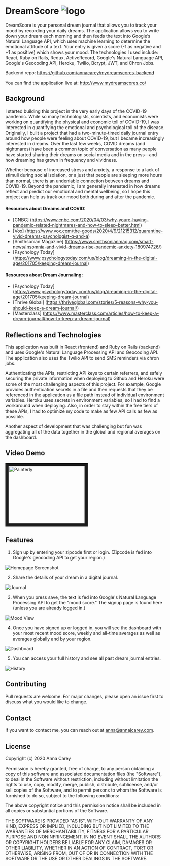 # DreamScore ![logo](https://github.com/annacarey/mydreamscores-frontend/blob/master/public/images/icons/favicon-32x32.png?raw=true "logo")

DreamScore is your personal dream journal that allows you to track your mood by recording your daily dreams. The application allows you to write down your dream each morning and then feeds the text into Google’s Natural Language API, which uses machine learning to determine the emotional attitude of a text. Your entry is given a score (-1 as negative and +1 as positive) which shows your mood. The technologies I used include: React, Ruby on Rails, Redux, ActiveRecord, Google's Natural Language API, Google's Geocoding API, Heroku, Twilio, Bcrypt, JWT, and Chron Jobs.

Backend repo: https://github.com/annacarey/mydreamscores-backend

You can find the application live at: http://www.mydreamscores.co/


## Background 

I started building this project in the very early days of the COVID-19 pandemic. While so many technologists, scientists, and economists were working on quantifying the physical and economic toll of COVID-19, I was interested in quantifying the emotional and psychological toll of the disease. Originally, I built a project that had a two-minute-timed daily journal entry around how people were feeling about COVID-19, but I became increasingly interested in dreams. Over the last few weeks, COVID dreams (and nightmares) have been a common topic of conversation as many people have started sharing their dreams on social media and in the press—and how dreaming has grown in frequency and vividness. 

Whether because of increased stress and anxiety, a response to a lack of stimuli during social isolation, or a just that people are sleeping more hours than normal, there is an undeniable connection between dreams and COVID-19. Beyond the pandemic, I am generally interested in how dreams reflect and predict our emotional and mental wellbeing, so I hope this project can help us track our mood both during and after the pandemic.

#### Resources about Dreams and COVID:
* [CNBC] (https://www.cnbc.com/2020/04/03/why-youre-having-pandemic-related-nightmares-and-how-to-sleep-better.html)
* [Vox] (https://www.vox.com/the-goods/2020/4/9/21215312/quarantine-vivid-dreams-psychologist-q-and-a)
* [Smithsonian Magazine] (https://www.smithsonianmag.com/smart-news/insomnia-and-vivid-dreams-rise-pandemic-anxiety-180974726/)
* [Psychology Today] (https://www.psychologytoday.com/us/blog/dreaming-in-the-digital-age/201705/keeping-dream-journal)

#### Resources about Dream Journaling:
* [Psychology Today] (https://www.psychologytoday.com/us/blog/dreaming-in-the-digital-age/201705/keeping-dream-journal)
* [Thrive Global] (https://thriveglobal.com/stories/5-reasons-why-you-should-keep-a-dream-journal/)
* [Masterclass] (https://www.masterclass.com/articles/how-to-keep-a-dream-journal#how-to-keep-a-dream-journal)

## Reflections and Technologies

This application was built in React (frontend) and Ruby on Rails (backend) and uses Google's Natural Language Processing API and Geocoding API. The application also uses the Twilio API to send SMS reminders via chron jobs. 

Authenticating the APIs, restricting API keys to certain referrers, and safely securing the private information when deploying to Github and Heroku were some of the most challenging aspects of this project. For example, Google provides authentication secrets in a file and then requests that they be referenced in the application as a file path instead of individual environment variables. Heroku uses secrets in environment variables, so I had to find a workaround when deploying. Also, in order to stay within the free tiers of these APIs, I had to optimize my code to make as few API calls as few as possible. 

Another aspect of development that was challenging but fun was aggregating all of the data together in the global and regional averages on the dashboard.

## Video Demo

<a href="http://www.youtube.com/watch?feature=player_embedded&v=trBBewI8dcg
" target="_blank"><img src="http://img.youtube.com/vi/trBBewI8dcg/0.jpg" 
alt="Painterly" width="240" height="180" border="10" /></a>


## Features

1. Sign up by entering your zipcode first or login. (Zipcode is fed into Google's geocoding API to get your region.)

![Homepage Screenshot](/public/images/screenshots/Home.png "Homepage")

2. Share the details of your dream in a digital journal.

![Journal](public/images/screenshots/Journal.png "Journal") 

3. When you press save, the text is fed into Google's Natural Language Processing API to get the "mood score." The signup page is found here (unless you are already logged in.)

![Mood View](public/images/screenshots/Mood.png "Mood View")

4. Once you have signed up or logged in, you will see the dashboard with your most recent mood score, weekly and all-time averages as well as averages globally and by your region.

![Dashboard](public/images/screenshots/Dashboard.png "Dashboard")

5. You can access your full history and see all past dream journal entries.

![History](/public/images/screenshots/History.png "History")


## Contributing
Pull requests are welcome. For major changes, please open an issue first to discuss what you would like to change.

## Contact
If you want to contact me, you can reach out at anna@annajcarey.com.

## License

Copyright (c) 2020 Anna Carey

Permission is hereby granted, free of charge, to any person obtaining a copy of this software and associated documentation files (the "Software"), to deal in the Software without restriction, including without limitation the rights to use, copy, modify, merge, publish, distribute, sublicense, and/or sell copies of the Software, and to permit persons to whom the Software is furnished to do so, subject to the following conditions:

The above copyright notice and this permission notice shall be included in all copies or substantial portions of the Software.

THE SOFTWARE IS PROVIDED "AS IS", WITHOUT WARRANTY OF ANY KIND, EXPRESS OR IMPLIED, INCLUDING BUT NOT LIMITED TO THE WARRANTIES OF MERCHANTABILITY, FITNESS FOR A PARTICULAR PURPOSE AND NONINFRINGEMENT. IN NO EVENT SHALL THE AUTHORS OR COPYRIGHT HOLDERS BE LIABLE FOR ANY CLAIM, DAMAGES OR OTHER LIABILITY, WHETHER IN AN ACTION OF CONTRACT, TORT OR OTHERWISE, ARISING FROM, OUT OF OR IN CONNECTION WITH THE SOFTWARE OR THE USE OR OTHER DEALINGS IN THE SOFTWARE.
